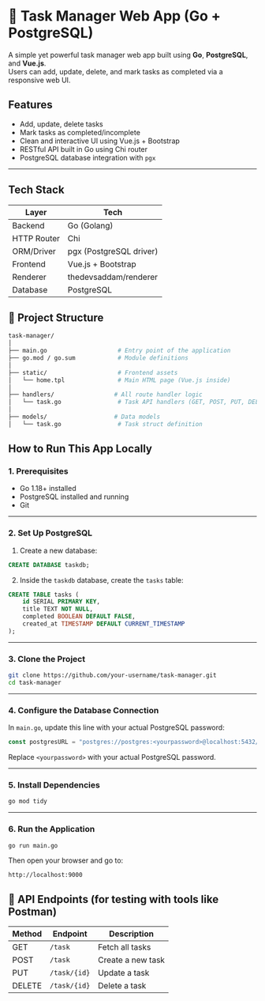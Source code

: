 # 📝 Task Manager Web App (Go + PostgreSQL)

A simple yet powerful task manager web app built using **Go**, **PostgreSQL**, and **Vue.js**.  
Users can add, update, delete, and mark tasks as completed via a responsive web UI.

## Features

- Add, update, delete tasks
- Mark tasks as completed/incomplete
- Clean and interactive UI using Vue.js + Bootstrap
- RESTful API built in Go using Chi router
- PostgreSQL database integration with `pgx`

---

## Tech Stack

| Layer        | Tech                     |
|--------------|--------------------------|
| Backend      | Go (Golang)              |
| HTTP Router  | Chi                      |
| ORM/Driver   | pgx (PostgreSQL driver)  |
| Frontend     | Vue.js + Bootstrap       |
| Renderer     | thedevsaddam/renderer    |
| Database     | PostgreSQL               |

## 📁 Project Structure

```bash
task-manager/
│
├── main.go                    # Entry point of the application
├── go.mod / go.sum            # Module definitions
│
├── static/                    # Frontend assets
│   └── home.tpl               # Main HTML page (Vue.js inside)
│
├── handlers/                 # All route handler logic
│   └── task.go                # Task API handlers (GET, POST, PUT, DELETE)
│
├── models/                   # Data models
│   └── task.go                # Task struct definition
```


## How to Run This App Locally

### 1. Prerequisites

- Go 1.18+ installed
- PostgreSQL installed and running
- Git

---

### 2. Set Up PostgreSQL

1. Create a new database:
```sql
CREATE DATABASE taskdb;
```

2. Inside the `taskdb` database, create the `tasks` table:
```sql
CREATE TABLE tasks (
    id SERIAL PRIMARY KEY,
    title TEXT NOT NULL,
    completed BOOLEAN DEFAULT FALSE,
    created_at TIMESTAMP DEFAULT CURRENT_TIMESTAMP
);
```

---

### 3. Clone the Project

```bash
git clone https://github.com/your-username/task-manager.git
cd task-manager
```

---

### 4. Configure the Database Connection

In `main.go`, update this line with your actual PostgreSQL password:

```go
const postgresURL = "postgres://postgres:<yourpassword>@localhost:5432/taskdb"
```

Replace `<yourpassword>` with your actual PostgreSQL password.

---

### 5. Install Dependencies

```bash
go mod tidy
```

---

### 6. Run the Application

```bash
go run main.go
```

Then open your browser and go to:

```
http://localhost:9000
```

## 🧪 API Endpoints (for testing with tools like Postman)

| Method | Endpoint     | Description        |
|--------|--------------|--------------------|
| GET    | `/task`      | Fetch all tasks    |
| POST   | `/task`      | Create a new task  |
| PUT    | `/task/{id}` | Update a task      |
| DELETE | `/task/{id}` | Delete a task      |

